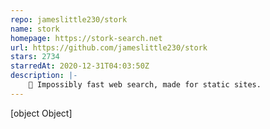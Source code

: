 ```yaml
---
repo: jameslittle230/stork
name: stork
homepage: https://stork-search.net
url: https://github.com/jameslittle230/stork
stars: 2734
starredAt: 2020-12-31T04:03:50Z
description: |-
    🔎 Impossibly fast web search, made for static sites.
---
```


[object Object]
